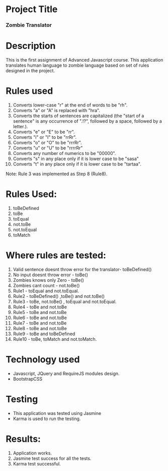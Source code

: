 # Project Title

### Zombie Translator

# Description

This is the first assignment of Advanced Javascript course. This application translates human language to zombie language based on set of rules designed in the project.

# Rules used

1. Converts lower-case "r" at the end of words to be "rh".
2. Converts "a" or "A" is replaced with "hra".
3. Converts the starts of sentences are capitalized (the "start of a sentence" is any occurrence of ".!?", followed by a space, followed by a letter.).
4. Converts "e" or "E" to be "rr".
5. Converts "i" or "I" to be "rrRr".
6. Converts "o" or "O" to be "rrrRr".
7. Converts "u" or "U" to be "rrrrRr"
8. Converts any number of numerics to be "00000".
9. Converts "s" in any place only if it is lower case to be "sasa"
10. Converts "t" in any place only if it is lower case to be "tartaa".

Note: Rule 3 was implemented as Step 8 (Rule8).

# Rules Used:

1. toBeDefined
2. toBe
3. toEqual
4. not.toBe
5. not.toEqual
6. toMatch

# Where rules are tested:

1. Valid sentence doesnt throw error for the translator- toBeDefined()
2. No input doesnt throw error - toBe()
3. Zombies knows only Zero - toBe()
4. Zombies cant count - not.toBe()
5. Rule1 - toEqual and not.toEqual.
6. Rule2 - toBeDefined() ,toBe() and not.toBe()
7. Rule3 - toBe, not.toBe() , toEqual and not.toEqual.
8. Rule4 - toBe and not.toBe
9. Rule5 - toBe and not.toBe
10. Rule6 - toBe and not.toBe
11. Rule7 - toBe and not.toBe
12. Rule8 - toBe and not.toBe
13. Rule9 - toBe and toBeDefined
14. Rule10 - toBe, toMatch and not.toMatch.

# Technology used

* Javascript, JQuery and RequireJS modules design.
* BootstrapCSS

# Testing

* This application was tested using Jasmine
* Karma is used to run the testing.

# Results:

1. Application works.
2. Jasmine test success for all the tests.
3. Karma test successful.

